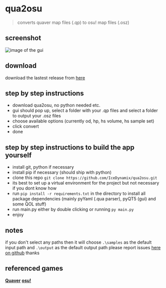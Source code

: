 # qua2osu

> converts quaver map files (.qp) to osu! map files (.osz)

## screenshot

![image of the gui](https://i.imgur.com/LYwGaVj.png)

## download

download the lastest release from [here](https://github.com/IceDynamix/qua2osu/releases)

## step by step instructions

* download qua2osu, no python needed etc.
* gui should pop up, select a folder with your .qp files and select a folder to output your .osz files
* choose available options (currently od, hp, hs volume, hs sample set)
* click convert
* done

## step by step instructions to build the app yourself

* install git, python if necessary
* install pip if necessary (should ship with python)
* clone this repo `git clone https://github.com/IceDynamix/qua2osu.git`
* its best to set up a virtual environment for the project but not necessary if you dont know how
* run `pip install -r requirements.txt` in the directory to install all package dependencies (mainly pyYaml (.qua parser), pyQT5 (gui) and some QOL stuff)
* run main.py either by double clicking or running `py main.py`
* enjoy

## notes

if you don't select any paths then it will choose `.\samples` as the default input path and `.\output` as the default output path
please report issues [here on github](https://github.com/IceDynamix/qua2osu/issues) thanks

## referenced games

[**Quaver**](https://quavergame.com/)
[**osu!**](https://osu.ppy.sh/)
